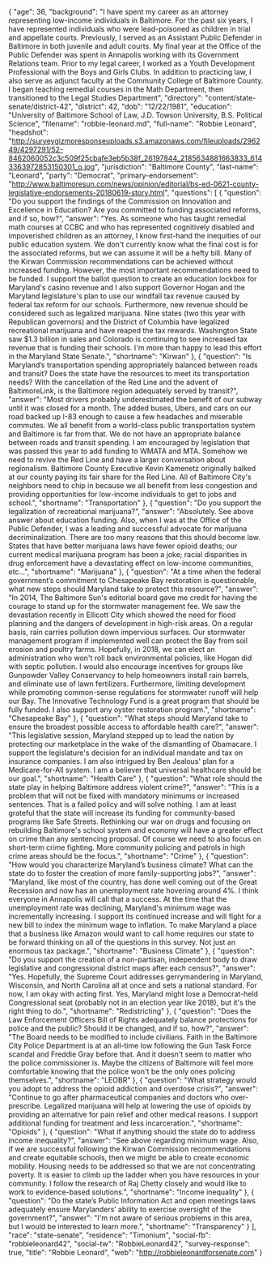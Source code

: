 {
  "age": 36,
  "background": "I have spent my career as an attorney representing low-income individuals in Baltimore. For the past six years, I have represented individuals who were lead-poisoned as children in trial and appellate courts. Previously, I served as an Assistant Public Defender in Baltimore in both juvenile and adult courts. My final year at the Office of the Public Defender was spent in Annapolis working with its Government Relations team. Prior to my legal career, I worked as a Youth Development Professional with the Boys and Girls Clubs.  In addition to practicing law, I also serve as adjunct faculty at the Community College of Baltimore County. I began teaching remedial courses in the Math Department, then transitioned to the Legal Studies Department",
  "directory": "content/state-senate/district-42",
  "district": 42,
  "dob": "12/22/1981",
  "education": "University of Baltimore School of Law, J.D. Towson University, B.S. Political Science",
  "filename": "robbie-leonard.md",
  "full-name": "Robbie Leonard",
  "headshot": "http://surveygizmoresponseuploads.s3.amazonaws.com/fileuploads/296249/4297291/52-8462060052c3c509f25cbafe3eb5b38f_26197844_2185634881663833_6143363972853150301_o.jpg",
  "jurisdiction": "Baltimore County",
  "last-name": "Leonard",
  "party": "Democrat",
  "primary-endorsement": "http://www.baltimoresun.com/news/opinion/editorial/bs-ed-0621-county-legislative-endorsements-20180619-story.html",
  "questions": [
    {
      "question": "Do you support the findings of the Commission on Innovation and Excellence in Education? Are you committed to funding associated reforms, and if so, how?",
      "answer": "Yes. As someone who has taught remedial math courses at CCBC and who has represented cognitively disabled and impoverished children as an attorney, I know first-hand the inequities of our public education system. We don't currently know what the final cost is for the associated reforms, but we can assume it will be a hefty bill. Many of the Kirwan Commission recommendations can be achieved without increased funding. However, the most important recommendations need to be funded. I support the ballot question to create an education lockbox for Maryland's casino revenue and I also support Governor Hogan and the Maryland legislature's plan to use our windfall tax revenue caused by federal tax reform for our schools. Furthermore, new revenue should be considered such as legalized marijuana. Nine states (two this year with Republican governors) and the District of Columbia have legalized recreational marijuana and have reaped the tax rewards. Washington State saw $1.3 billion in sales and Colorado is continuing to see increased tax revenue that is funding their schools. I'm more than happy to lead this effort in the Maryland State Senate.",
      "shortname": "Kirwan"
    },
    {
      "question": "Is Maryland’s transportation spending appropriately balanced between roads and transit? Does the state have the resources to meet its transportation needs? With the cancellation of the Red Line and the advent of BaltimoreLink, is the Baltimore region adequately served by transit?",
      "answer": "Most drivers probably underestimated the benefit of our subway until it was closed for a month. The added buses, Ubers, and cars on our road backed up I-83 enough to cause a few headaches and miserable commutes. We all benefit from a world-class public transportation system and Baltimore is far from that. We do not have an appropriate balance between roads and transit spending. I am encouraged by legislation that was passed this year to add funding to WMATA and MTA. Somehow we need to revive the Red Line and have a larger conversation about regionalism. Baltimore County Executive Kevin Kamenetz originally balked at our county paying its fair share for the Red Line. All of Baltimore City's neighbors need to chip in because we all benefit from less congestion and providing opportunities for low-income individuals to get to jobs and school.",
      "shortname": "Transportation"
    },
    {
      "question": "Do you support the legalization of recreational marijuana?",
      "answer": "Absolutely. See above answer about education funding. Also, when I was at the Office of the Public Defender, I was a leading and successful advocate for marijuana decriminalization. There are too many reasons that this should become law. States that have better marijuana laws have fewer opioid deaths; our current medical marijuana program has been a joke; racial disparities in drug enforcement have a devastating effect on low-income communities, etc…",
      "shortname": "Marijuana"
    },
    {
      "question": "At a time when the federal government’s commitment to Chesapeake Bay restoration is questionable, what new steps should Maryland take to protect this resource?",
      "answer": "In 2014, The Baltimore Sun's editorial board gave me credit for having the courage to stand up for the stormwater management fee. We saw the devastation recently in Ellicott City which showed the need for flood planning and the dangers of development in high-risk areas. On a regular basis, rain carries pollution down impervious surfaces. Our stormwater management program if implemented well can protect the Bay from soil erosion and poultry farms. Hopefully, in 2018, we can elect an administration who won't roll back environmental policies, like Hogan did with septic pollution. I would also encourage incentives for groups like Gunpowder Valley Conservancy to help homeowners install rain barrels, and eliminate use of lawn fertilizers. Furthermore, limiting development while promoting common-sense regulations for stormwater runoff will help our Bay. The Innovative Technology Fund is a great program that should be fully funded. I also support any oyster restoration program.",
      "shortname": "Chesapeake Bay"
    },
    {
      "question": "What steps should Maryland take to ensure the broadest possible access to affordable health care?",
      "answer": "This legislative session, Maryland stepped up to lead the nation by protecting our marketplace in the wake of the dismantling of Obamacare. I support the legislature's decision for an individual mandate and tax on insurance companies. I am also intrigued by Ben Jealous' plan for a Medicare-for-All system. I am a believer that universal healthcare should be our goal.",
      "shortname": "Health Care"
    },
    {
      "question": "What role should the state play in helping Baltimore address violent crime?",
      "answer": "This is a problem that will not be fixed with mandatory minimums or increased sentences. That is a failed policy and will solve nothing. I am at least grateful that the state will increase its funding for community-based programs like Safe Streets. Rethinking our war on drugs and focusing on rebuilding Baltimore's school system and economy will have a greater effect on crime than any sentencing proposal. Of course we need to also focus on short-term crime fighting. More community policing and patrols in high crime areas should be the focus.",
      "shortname": "Crime"
    },
    {
      "question": "How would you characterize Maryland’s business climate? What can the state do to foster the creation of more family-supporting jobs?",
      "answer": "Maryland, like most of the country, has done well coming out of the Great Recession and now has an unemployment rate hovering around 4%. I think everyone in Annapolis will call that a success. At the time that the unemployment rate was declining, Maryland's minimum wage was incrementally increasing. I support its continued increase and will fight for a new bill to index the minimum wage to inflation. To make Maryland a place that a business like Amazon would want to call home requires our state to be forward thinking on all of the questions in this survey. Not just an enormous tax package.",
      "shortname": "Business Climate"
    },
    {
      "question": "Do you support the creation of a non-partisan, independent body to draw legislative and congressional district maps after each census?",
      "answer": "Yes. Hopefully, the Supreme Court addresses gerrymandering in Maryland, Wisconsin, and North Carolina all at once and sets a national standard. For now, I am okay with acting first. Yes, Maryland might lose a Democrat-held Congressional seat (probably not in an election year like 2018), but it's the right thing to do.",
      "shortname": "Redistricting"
    },
    {
      "question": "Does the Law Enforcement Officers Bill of Rights adequately balance protections for police and the public? Should it be changed, and if so, how?",
      "answer": "The Board needs to be modified to include civilians. Faith in the Baltimore City Police Department is at an all-time low following the Gun Task Force scandal and Freddie Gray before that. And it doesn't seem to matter who the police commissioner is. Maybe the citizens of Baltimore will feel more comfortable knowing that the police won't be the only ones policing themselves.",
      "shortname": "LEOBR"
    },
    {
      "question": "What strategy would you adopt to address the opioid addiction and overdose crisis?",
      "answer": "Continue to go after pharmaceutical companies and doctors who over-prescribe. Legalized marijuana will help at lowering the use of opioids by providing an alternative for pain relief and other medical reasons. I support additional funding for treatment and less incarceration.",
      "shortname": "Opioids"
    },
    {
      "question": "What if anything should the state do to address income inequality?",
      "answer": "See above regarding minimum wage. Also, if we are successful following the Kirwan Commission recommendations and create equitable schools, then we might be able to create economic mobility. Housing needs to be addressed so that we are not concentrating poverty. It is easier to climb up the ladder when you have resources in your community.  I follow the research of Raj Chetty closely and would like to work to evidence-based solutions.",
      "shortname": "Income inequality"
    },
    {
      "question": "Do the state’s Public Information Act and open meetings laws adequately ensure Marylanders’ ability to exercise oversight of the government?",
      "answer": "I'm not aware of serious problems in this area, but I would be interested to learn more.",
      "shortname": "Transparency"
    }
  ],
  "race": "state-senate",
  "residence": "Timonium",
  "social-fb": "robbieleonard42",
  "social-tw": "RobbieLeonard42",
  "survey-response": true,
  "title": "Robbie Leonard",
  "web": "http://robbieleonardforsenate.com"
}
